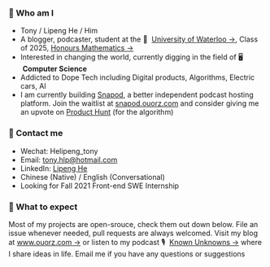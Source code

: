 ### :raising_hand: Who am I
+ Tony / Lipeng He / Him
+ A blogger, podcaster, student at the 🏫 &nbsp;[University of Waterloo →](https://uwaterloo.ca), Class of 2025, [Honours Mathematics →](https://uwaterloo.ca/future-students/programs/mathematics)
+ Interested in changing the world, currently digging in the field of 🖥 &nbsp;**Computer Science**
+ Addicted to Dope Tech including Digital products, Algorithms, Electric cars, AI
+ I am currently building [Snapod](https://twitter.com/Snapodcast), a better independent podcast hosting platform. Join the waitlist at [snapod.ouorz.com](https://snapod.ouorz.com) and consider giving me an upvote on [Product Hunt](https://www.producthunt.com/posts/snapod-beta) (for the algorithm)

### :information_desk_person:	 Contact me
+ Wechat: Helipeng_tony
+ Email: tony.hlp@hotmail.com
+ LinkedIn: [Lipeng He](https://www.linkedin.com/in/lipenghe)
+ Chinese (Native) / English (Conversational)
+ Looking for Fall 2021 Front-end SWE Internship

### :no_good: What to expect
Most of my projects are open-srouce, check them out down below. File an issue whenever needed, pull requests are always welcomed. Visit my blog at [www.ouorz.com →](https://www.ouorz.com) or listen to my podcast 🎙️ &nbsp;[Known Unknowns →](https://kukfm.com) where I share ideas in life. Email me if you have any questions or suggestions
